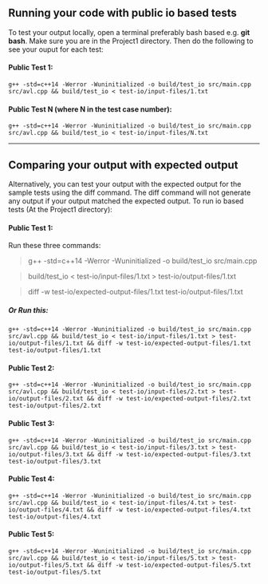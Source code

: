 ## Running your code with public io based tests  
 
To test your output locally, open a terminal preferably bash based e.g. **git bash**. Make sure you are in the Project1 directory. Then do the following to see your ouput for each test:  

#### Public Test 1:

`g++ -std=c++14 -Werror -Wuninitialized -o build/test_io src/main.cpp src/avl.cpp && build/test_io < test-io/input-files/1.txt`
        
#### Public Test N (where N in the test case number):

`g++ -std=c++14 -Werror -Wuninitialized -o build/test_io src/main.cpp src/avl.cpp && build/test_io < test-io/input-files/N.txt`

<hr>

## Comparing your output with expected output

Alternatively, you can test your output with the expected output for the sample tests using the diff command. The diff command will not generate any output if your output matched the expected output. To run io based tests (At the Project1 directory): 

#### Public Test 1:

Run these three commands:

> g++ -std=c++14 -Werror -Wuninitialized -o build/test_io src/main.cpp    

> build/test_io < test-io/input-files/1.txt > test-io/output-files/1.txt  

> diff -w test-io/expected-output-files/1.txt test-io/output-files/1.txt


##### Or Run this: 

`g++ -std=c++14 -Werror -Wuninitialized -o build/test_io src/main.cpp src/avl.cpp && build/test_io < test-io/input-files/1.txt > test-io/output-files/1.txt && diff -w test-io/expected-output-files/1.txt test-io/output-files/1.txt`


#### Public Test 2:

`g++ -std=c++14 -Werror -Wuninitialized -o build/test_io src/main.cpp src/avl.cpp && build/test_io < test-io/input-files/2.txt > test-io/output-files/2.txt && diff -w test-io/expected-output-files/2.txt test-io/output-files/2.txt`

#### Public Test 3:

`g++ -std=c++14 -Werror -Wuninitialized -o build/test_io src/main.cpp src/avl.cpp && build/test_io < test-io/input-files/3.txt > test-io/output-files/3.txt && diff -w test-io/expected-output-files/3.txt test-io/output-files/3.txt`

#### Public Test 4:

`g++ -std=c++14 -Werror -Wuninitialized -o build/test_io src/main.cpp src/avl.cpp && build/test_io < test-io/input-files/4.txt > test-io/output-files/4.txt && diff -w test-io/expected-output-files/4.txt test-io/output-files/4.txt`

#### Public Test 5:

`g++ -std=c++14 -Werror -Wuninitialized -o build/test_io src/main.cpp src/avl.cpp && build/test_io < test-io/input-files/5.txt > test-io/output-files/5.txt && diff -w test-io/expected-output-files/5.txt test-io/output-files/5.txt`

